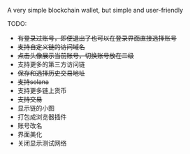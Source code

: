 A very simple blockchain wallet, but simple and user-friendly


TODO:
- ~~有登录过账号，即便退出了也可以在登录界面直接选择账号~~
- ~~支持自定义链的访问域名~~
- ~~点击头像展示当前账号，切换账号放在二级~~
- 支持更多的第三方访问链
- ~~保存和选择历史交易地址~~
- ~~支持solana~~
- 支持更多链上货币
- ~~支持交易~~
- 显示链的小图
- 打包成浏览器插件
- 账号改名
- 界面美化
- 关闭显示测试网络
